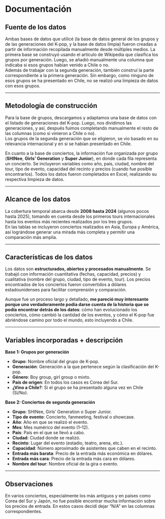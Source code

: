 # Documentación

## Fuente de los datos

Ambas bases de datos que utilicé (la base de datos general de los grupos y de las generaciones del K-pop, y la base de datos limpia) fueron creadas a partir de información recopilada manualmente desde múltiples medios. La primera base se construyó usando el artículo de Wikipedia que clasifica los grupos por generación. Luego, se añadió manualmente una columna que indicaba si esos grupos habían venido a Chile o no.  
Además de trabajar con la segunda generación, también construí la parte correspondiente a la primera generación. Sin embargo, como ninguno de esos grupos se ha presentado en Chile, no se realizó una limpieza de datos con esos grupos.

---

## Metodología de construcción

Para la base de grupos, descargamos y adaptamos una base de datos con el listado de generaciones del K-pop. Luego, nos dividimos las generaciones, y así, después fuimos completando manualmente el resto de las columnas (como si vinieron a Chile o no).  
Los grupos de la segunda generación que se eligieron, se vio basado en su relevancia internacional y en si se habían presentado en Chile.

En cuanto a la base de conciertos, la información fue organizada por grupo (**SHINee**, **Girls’ Generation** y **Super Junior**), en donde cada fila representa un concierto. Se incluyeron variables como año, país, ciudad, nombre del tour, tipo de evento, capacidad del recinto y precios (cuando fue posible encontrarlos). Todos los datos fueron completados en Excel, realizando su respectiva limpieza de datos.

---

## Alcance de los datos

La cobertura temporal abarca desde **2008 hasta 2024** (algunos pocos hasta 2025), tomando en cuenta desde los primeros tours internacionales hasta los eventos más recientes realizados por los tres grupos.  
En las tablas se incluyeron conciertos realizados en Asia, Europa y América, así lográndose generar una mirada más completa y permitir una comparación más amplia.

---

## Características de los datos

Los datos son **estructurados, abiertos y procesados manualmente**. Se trabajó con información cuantitativa (fechas, capacidad, precios) y cualitativa (nombre del grupo, ciudad, tipo de evento, tour). Los precios encontrados de los conciertos fueron convertidos a dólares estadounidenses para facilitar comprensión y comparación.  

Aunque fue un proceso largo y detallado, **me pareció muy interesante porque uno verdaderamente podía darse cuenta de la historia que se podía encontrar detrás de los datos**: cómo han evolucionado los conciertos, cómo cambió la cantidad de los eventos, y cómo el K-pop fue abriéndose camino por todo el mundo, esto incluyendo a Chile.

---

## Variables incorporadas + descripción

**Base 1: Grupos por generación**
- **Grupo**: Nombre oficial del grupo de K-pop.
- **Generación**: Generación a la que pertenece según la clasificación del K-pop.
- **Género**: Boy group, girl group o mixto.
- **País de origen**: En todos los casos es Corea del Sur.
- **¿Vino a Chile?**: Si el grupo se ha presentado alguna vez en Chile (Sí/No).

**Base 2: Conciertos de segunda generación**
- **Grupo**: SHINee, Girls’ Generation o Super Junior.
- **Tipo de evento**: Concierto, fanmeeting, festival o showcase.
- **Año**: Año en que se realizó el evento.
- **Mes**: Mes numérico del evento (1–12).
- **País**: País en el que se llevó a cabo.
- **Ciudad**: Ciudad donde se realizó.
- **Recinto**: Lugar del evento (estadio, teatro, arena, etc.).
- **Capacidad**: Número aproximado de asistentes que caben en el recinto.
- **Entrada más barata**: Precio de la entrada más económica en dólares.
- **Entrada más cara**: Precio de la entrada más cara en dólares.
- **Nombre del tour**: Nombre oficial de la gira o evento.

---

## Observaciones

En varios conciertos, especialmente los más antiguos y en países como Corea del Sur y Japón, no fue posible encontrar mucha información sobre los precios de entrada. En estos casos decidí dejar “N/A” en las columnas correspondientes.